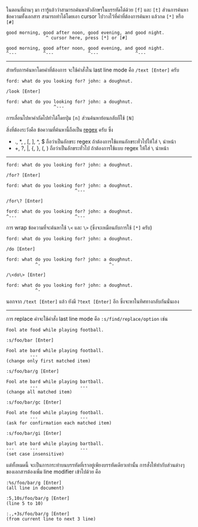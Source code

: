 ﻿ในตอนที่ผ่านๆ มา เรารู้แล้วว่าสามารถค้นหาตัวอักษรในบรรทัดได้ด้วย `[f]` และ `[t]` ส่วนการค้นหาข้อความทั้งเอกสาร สามารถทำได้โดยเอา cursor ไปวางไว้ที่คำที่ต้องการค้นหา แล้วกด `[*]` หรือ `[#]`

	good morning, good after noon, good evening, and good night.
				   ^ cursor here, press [*] or [#]

	good morning, good after noon, good evening, and good night.
	^---          ^---             ^---              ^---

---

สำหรับการค้นหาโดยคำที่ต้องการ จะใช้คำสั่งใน last line mode คือ `/text [Enter]` ครับ

	ford: what do you looking for? john: a doughnut.

	/look [Enter]

	ford: what do you looking for? john: a doughnut.
					  ^---

การเลื่อนไปหาคำถัดไปทำได้โดยปุ่ม `[n]` ส่วนค้นหาย้อนกลับก็ใช้ `[N]`

สิ่งที่ต้องระวังคือ ข้อความที่ค้นหานี้ถือเป็น [regex](http://tutor0x.blogspot.com/2011/11/misc.html) ครับ ซึ่ง

- ., *, \, [, ], ^, $ ถือว่าเป็นอักขระ regex ถ้าต้องการใช้แทนอักขระทั่วไปให้ใส่ `\` นำหน้า
- +, ?, |, {, }, (, ) ถือว่าเป็นอักขระทั่วไป ถ้าต้องการใช้แบบ regex ให้ใส่ `\` นำหน้า

---

	ford: what do you looking for? john: a doughnut.

	/for? [Enter]

	ford: what do you looking for? john: a doughnut.
							  ^---

	/for\? [Enter]

	ford: what do you looking for? john: a doughnut.
	^---                      ^---

การ wrap ข้อความที่จะค้นหาใช้ `\<` และ `\>` (ซึ่งจะเหมือนกับการใช้ `[*]` ครับ)

	ford: what do you looking for? john: a doughnut.

	/do [Enter]

	ford: what do you looking for? john: a doughnut.
			   ^-                          ^-

	/\<do\> [Enter]

	ford: what do you looking for? john: a doughnut.
			   ^-

นอกจาก `/text [Enter]` แล้ว ยังมี `?text [Enter]` อีก ซึ่งจะหาในทิศทางกลับกันนั่นเอง

---

การ replace คำจะใช้คำสั่ง last line mode คือ `:s/find/replace/option` เช่น

	Fool ate food while playing football.

	:s/foo/bar [Enter]

	Fool ate bard while playing football.
			 ---
	(change only first matched item)

	:s/foo/bar/g [Enter]

	Fool ate bard while playing bartball.
			 ---                ---
	(change all matched item)

	:s/foo/bar/gc [Enter]

	Fool ate food while playing football.
			 ---                ---
	(ask for confirmation each matched item)

	:s/foo/bar/gi [Enter]

	barl ate bard while playing bartball.
	---      ---                ---
	(set case insensitive)

แต่ทั้งหมดนี้ จะเป็นการกระทำบนบรรทัดที่เราอยู่เพียงบรรทัดเดียวเท่านั้น การสั่งให้ทำกับส่วนต่างๆ ของเอกสารต้องเพิ่ม line modifier เข้าไปด้วย คือ

	:%s/foo/bar/g [Enter]
	(all line in document)

	:5,10s/foo/bar/g [Enter]
	(line 5 to 10)

	:.,+3s/foo/bar/g [Enter]
	(from current line to next 3 line)
